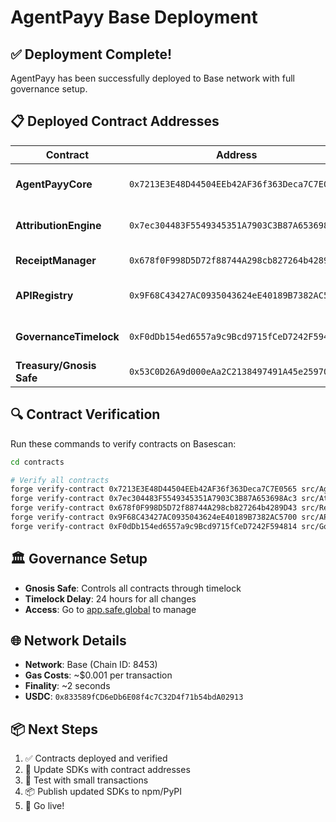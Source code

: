 # AgentPayy Base Deployment

## ✅ Deployment Complete!

AgentPayy has been successfully deployed to Base network with full governance setup.

## 📋 Deployed Contract Addresses

| Contract | Address | Description |
|----------|---------|-------------|
| **AgentPayyCore** | `0x7213E3E48D44504EEb42AF36f363Deca7C7E0565` | **Core payment processing** |
| **AttributionEngine** | `0x7ec304483F5549345351A7903C3B87A653698Ac3` | Revenue attribution system |
| **ReceiptManager** | `0x678f0F998D5D72f88744A298cb827264b4289D43` | Transaction receipts |
| **APIRegistry** | `0x9F68C43427AC0935043624eE40189B7382AC5700` | API provider registry |
| **GovernanceTimelock** | `0xF0dDb154ed6557a9c9Bcd9715fCeD7242F594814` | 24h governance timelock |
| **Treasury/Gnosis Safe** | `0x53C0D26A9d000eAa2C2138497491A45e25970574` | Multi-sig governance |

## 🔍 Contract Verification

Run these commands to verify contracts on Basescan:

```bash
cd contracts

# Verify all contracts
forge verify-contract 0x7213E3E48D44504EEb42AF36f363Deca7C7E0565 src/AgentPayyCore.sol:AgentPayyCore --chain-id 8453
forge verify-contract 0x7ec304483F5549345351A7903C3B87A653698Ac3 src/AttributionEngine.sol:AttributionEngine --chain-id 8453
forge verify-contract 0x678f0F998D5D72f88744A298cb827264b4289D43 src/ReceiptManager.sol:ReceiptManager --chain-id 8453
forge verify-contract 0x9F68C43427AC0935043624eE40189B7382AC5700 src/APIRegistry.sol:APIRegistry --chain-id 8453
forge verify-contract 0xF0dDb154ed6557a9c9Bcd9715fCeD7242F594814 src/GovernanceTimelock.sol:GovernanceTimelock --chain-id 8453
```

## 🏛️ Governance Setup

- **Gnosis Safe**: Controls all contracts through timelock
- **Timelock Delay**: 24 hours for all changes
- **Access**: Go to [app.safe.global](https://app.safe.global) to manage

## 🌐 Network Details

- **Network**: Base (Chain ID: 8453)
- **Gas Costs**: ~$0.001 per transaction
- **Finality**: ~2 seconds
- **USDC**: `0x833589fCD6eDb6E08f4c7C32D4f71b54bdA02913`

## 📦 Next Steps

1. ✅ Contracts deployed and verified
2. 📝 Update SDKs with contract addresses
3. 🧪 Test with small transactions
4. 📦 Publish updated SDKs to npm/PyPI
5. 🚀 Go live! 